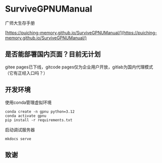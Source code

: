 # SurviveGPNUManual

广师大生存手册

[https://puiching-memory.github.io/SurviveGPNUManual/](https://puiching-memory.github.io/SurviveGPNUManual/)

## 是否能部署国内页面？目前无计划

gitee pages已下线，gitcode pages仅为企业用户开放，gitlab为国内代理模式（它有正经入口吗？）

## 开发环境

使用conda管理虚拟环境

```
conda create -n gpnu python=3.12
conda activate gpnu
pip install -r requirements.txt
```

启动调试服务器

```
mkdocs serve
```

## 致谢
